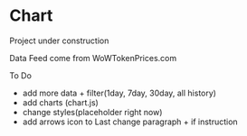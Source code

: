 # Chart

Project under construction

Data Feed come from WoWTokenPrices.com 

To Do

- add more data + filter(1day, 7day, 30day, all history)
- add charts (chart.js)
- change styles(placeholder right now)
- add arrows icon to Last change paragraph + if instruction